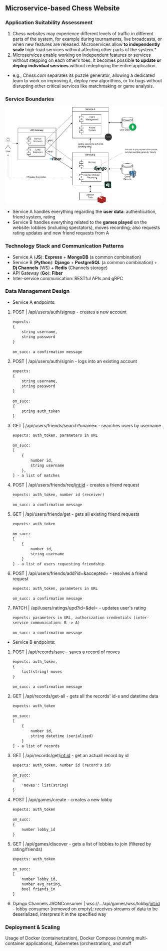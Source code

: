 ## Microservice-based Chess Website

### Application Suitability Assessment

1. Chess websites may experience different levels of traffic in different parts of the system, for example during tournaments, live broadcasts, or when new features are released. Microservices allow **to independently scale** high-load services without affecting other parts of the system.\*
2. Microservices enable working on independent features or services without stepping on each other’s toes. It becomes possible **to update or deploy individual services** without redeploying the entire application.

- e.g., _Chess.com_ separates its puzzle generator, allowing a dedicated team to work on improving it, deploy new algorithms, or fix bugs without disrupting other critical services like matchmaking or game analysis.

### Service Boundaries

![Architecture](./architecture.png)

- Service A handles everything regarding the **user data**: authentication, friend system, rating
- Service B handles everything related to the **games played** on the website: lobbies (including spectators), moves recording; also requests rating updates and new friend requests from A

### Technology Stack and Communication Patterns

- Service A (**JS**): **Express** + **MongoDB** (a common combination)
- Service B (**Python**): **Django** + **PostgreSQL** (a common combination) + **Dj Channels** (WS) + **Redis** (Channels storage)
- API Gateway (**Go**): **Fiber**
- Inter-service communication: RESTful APIs and gRPC

### Data Management Design

- Service A endpoints:

1.  POST | /api/users/auth/signup - creates a new account

        expects:
        {
            string username,
            string password
        }

        on_succ: a confirmation message

2.  POST | /api/users/auth/signin - logs into an existing account

        expects:
        {
            string username,
            string password
        }

        on_succ:
        {
            string auth_token
        }

3.  GET | /api/users/friends/search?uname= - searches users by username

        expects: auth_token, parameters in URL

        on_succ:
        [
            {
                number id,
                string username
            },
        ] - a list of matches

4.  POST | /api/users/friends/req/<int:id> - creates a friend request

        expects: auth_token, number id (receiver)

        on_succ: a confirmation message

5.  GET | /api/users/friends/get - gets all existing friend requests

        expects: auth_token

        on_succ:
        [
            {
                number id,
                string username
            }
        ] - a list of users requesting friendship

6.  POST | /api/users/friends/add?id=&accepted= - resolves a friend request

        expects: auth_token, parameters in URL

        on_succ: a confirmation message

7.  PATCH | /api/users/ratings/upd?id=&del= - updates user's rating

        expects: parameters in URL, authorization credentials (inter-service communication: B -> A)

        on_succ: a confirmation message

- Service B endpoints:

1.  POST | /api/records/save - saves a record of moves

        expects: auth_token,
        {
            list(string) moves
        }

        on_succ: a confirmation message

2.  GET | /api/records/get-all - gets all the records' id-s and datetime data

        expects: auth_token

        on_succ:
        [
            {
                number id,
                string datetime (serialized)
            }
        ] - a list of records

3.  GET | /api/records/get/<int:id> - get an actuall record by id

        expects: auth_token, number id (record's id)

        on_succ:
        {
            'moves': list(string)
        }

4.  POST | /api/games/create - creates a new lobby

        expects: auth_token

        on_succ:
        {
            number lobby_id
        }

5.  GET | /api/games/discover - gets a list of lobbies to join (filtered by rating/friends)

        expects: auth_token

        on_succ:
        [
            number lobby_id,
            number avg_rating,
            bool friends_in
        ]

6.  Django Channels JSONConsumer | wss://.../api/games/wss/lobby/<int:id> - lobby consumer (removed on empty); receives streams of data to be deserialized, interprets it in the specified way

### Deployment & Scaling

Usage of Docker (containerization), Docker Compose (running multi-container applications), Kubernetes (orchestration), and stuff
